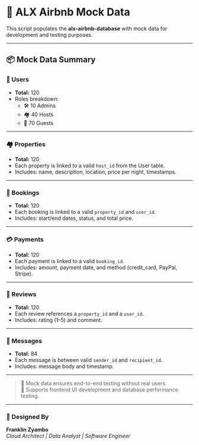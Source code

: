 # 🧪 ALX Airbnb Mock Data

This script populates the **alx-airbnb-database** with mock data for development and testing purposes.

---

## 📦 Mock Data Summary

### 👤 Users
- **Total:** 120  
- Roles breakdown:  
  - 🛠️ 10 Admins  
  - 🏘️ 40 Hosts  
  - 🧳 70 Guests  

---

### 🏘️ Properties
- **Total:** 120  
- Each property is linked to a valid `host_id` from the User table.  
- Includes: name, description, location, price per night, timestamps.

---

### 📅 Bookings
- **Total:** 120  
- Each booking is linked to a valid `property_id` and `user_id`.  
- Includes: start/end dates, status, and total price.

---

### 💳 Payments
- **Total:** 120  
- Each payment is linked to a valid `booking_id`.  
- Includes: amount, payment date, and method (credit_card, PayPal, Stripe).

---

### 🌟 Reviews
- **Total:** 120  
- Each review references a `property_id` and a `user_id`.  
- Includes: rating (1–5) and comment.

---

### 💬 Messages
- **Total:** 84  
- Each message is between valid `sender_id` and `recipient_id`.  
- Includes: message body and timestamp.

---

> 🧠 Mock data ensures end-to-end testing without real users.  
> 💾 Supports frontend UI development and database performance testing.

---

### 🎨 Designed By  
**Franklin Zyambo**  
*Cloud Architect | Data Analyst | Software Engineer*
